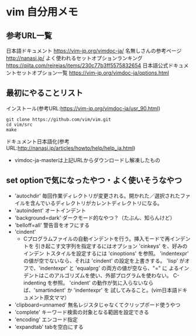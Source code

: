 # vim 自分用メモ
## 参考URL一覧
日本語ドキュメント
https://vim-jp.org/vimdoc-ja/ 
名無しさんの参考ページ
http://nanasi.jp/ 
よく使われるセットオプションランキング
https://qiita.com/reireias/items/230c77b3ff5575832654 
日本語公式ドキュメントセットオプション一覧
https://vim-jp.org/vimdoc-ja/options.html
## 最初にやることリスト
インストール(参考URL:https://vim-jp.org/vimdoc-ja/usr_90.html)
~~~
git clone https://github.com/vim/vim.git
cd vim/src
make
~~~
ドキュメント日本語化(参考URL:http://nanasi.jp/articles/howto/help/help_ja.html) 
  * vimdoc-ja-masterは上記URLからダウンロードし解凍したもの  
## set optionで気になったやつ・よく使いそうなやつ 
- 'autochdir' 毎回作業ディレクトリが変更される。開かれた／選択されたファイルを含んでいるディレクトリがカレントディレクトリになる。  
- 'autoindent' オートインデント   
- 'background=dark'  ダークモード的なやつ？（たぶん、知らんけど）  
- 'belloff=all' 警告音をオフにする  
- 'cindent'  
  - Cプログラムファイルの自動インデントを行う。挿入モードで再インデントを
  引き起こす文字列を指定するにはオプション 'cinkeys' を、好みのインデン
  トスタイルを設定するには 'cinoptions' を参照。
  'indentexpr' の値が空でないなら、それは 'cindent' の設定を上書きする。
  'lisp' がオフで、'indentexpr' と 'equalprg' の両方の値が空なら、"=" に
  よるインデントはこのアルゴリズムを使い、外部プログラムを使わない。
  C-indenting を参照。
  'cindent' の動作が気に入らないならば、'smartindent' か 'indentexpr' を
  試してみること。(vim日本語ドキュメント原文ママ）
- 'clipboard=unnamed' 無名レジスタじゃなくてクリップボード使うやつ
- 'complete' キーワード検索の対象となる範囲を設定できる  
- 'encoding' エンコード指定  
- 'expandtab' tabを空白にする  

